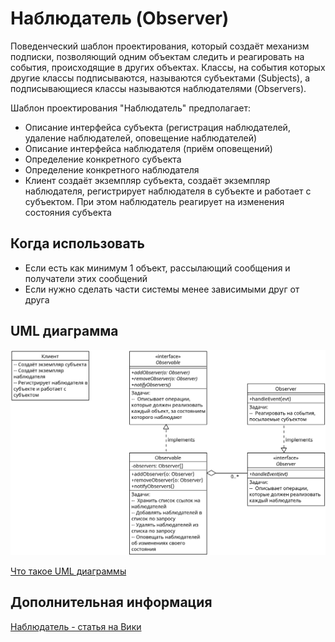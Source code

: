 # Наблюдатель (Observer)

Поведенческий шаблон проектирования, который создаёт механизм подписки,
позволяющий одним объектам следить и реагировать на события,
происходящие в других объектах. Классы, на события которых другие классы
подписываются, называются субъектами (Subjects), а подписывающиеся
классы называются наблюдателями (Observers).

Шаблон проектирования "Наблюдатель" предполагает:

- Описание интерфейса субъекта (регистрация наблюдателей, удаление наблюдателей,
  оповещение наблюдателей)
- Описание интерфейса наблюдателя (приём оповещений)
- Определение конкретного субъекта
- Определение конкретного наблюдателя
- Клиент создаёт экземпляр субъекта, создаёт экземпляр наблюдателя, регистрирует
  наблюдателя в субъекте и работает с субъектом. При этом наблюдатель реагирует на
  изменения состояния субъекта

## Когда использовать

- Если есть как минимум 1 объект, рассылающий сообщения и получатели этих
  сообщений
- Если нужно сделать части системы менее зависимыми друг от друга

## UML диаграмма

![UML диаграмма наблюдателя](https://github.com/evgenylyozin/patterns/blob/ba6065800691fe9485bdf033dfb4a6ff54b737de/docs/oop-patterns/uml-diagrams/observer.png)

[Что такое UML диаграммы](https://github.com/evgenylyozin/patterns/blob/6bd4dee6b7186d8703f4f3d8f852e72d185ae545/docs/diagram.md)

## Дополнительная информация

[Наблюдатель - статья на Вики](<https://ru.wikipedia.org/wiki/%D0%9D%D0%B0%D0%B1%D0%BB%D1%8E%D0%B4%D0%B0%D1%82%D0%B5%D0%BB%D1%8C_(%D1%88%D0%B0%D0%B1%D0%BB%D0%BE%D0%BD_%D0%BF%D1%80%D0%BE%D0%B5%D0%BA%D1%82%D0%B8%D1%80%D0%BE%D0%B2%D0%B0%D0%BD%D0%B8%D1%8F)>)
